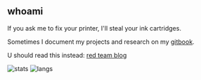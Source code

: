 ## whoami
If you ask me to fix your printer, I'll steal your ink cartridges.

Sometimes I document my projects and research on my [gitbook](https://gatari.gitbook.io/).

U should read this instead: [red team blog](https://gatari.gitbook.io/red-team/)

![stats](https://api.githubtrends.io/user/svg/gatariee/repos?time_range=three_months&group=other&loc_metric=changed&theme=dark)
![langs](https://github-readme-stats.vercel.app/api/top-langs/?username=gatariee&layout=compact&show_icons=true&theme=dark)
